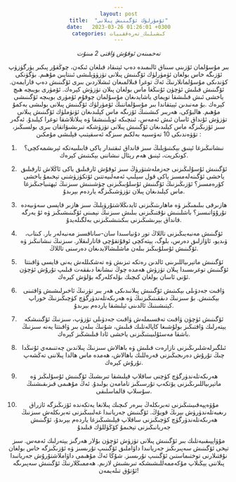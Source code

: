 ```yaml
---
layout: post
title:  "ئۆمۈرلۈك ئۆگىنىش پىلانى"
date:   2023-03-26 01:26:01 +0300
categories: كىشىلىك_تەرەققىيات
---
```

_تەخمىنەن ئوقۇش ۋاقتى 2 مىنۇت_

بىر مۇسۇلمان ئۆزىنى سىناق ئالىمىدە دەپ ئېتىقاد قىلغان ئىكەن، چوڭقۇر پىكىر يۈرگۈزۈپ ئۆزىگە خاس بولغان ئۈمۈرلۈك ئۆگىنىش پىلانى تۈزۈۋېلىشى ئىنتايىن مۇھىم. بۈگۈنكى كۈندىكى مۇسۇلمانلارنىڭ ئەڭ توغرا قىلالمىغان ئىشلاردىن بىرى ئۆگىنىش دەپ قارايمەن. ئۆگىنىش قىلىش ئۈچۈن ئۇنىڭغا ماس بولغان پىلان تۈزۈش كېرەك. ئۆمۈرى بويىچە ھىچ ياخشى ئىش قىلىشقا تويماي ياشايدىغان مۇسۇلمان چوقۇم ئۆمۈرى بويىچە ئۆگىنىشى كېرەك  .بۇ مەنىدىن ئېيتقاندا بىر مۇسۇلماننىڭ ئۆمۈرلۈك ئۆگىنىش پىلانى بولىشى بەكمۇ مۇھىم.
ھالبۇكى، ھەربىر كىشىنىڭ ئۆزىگە ماس كېلىدىغان ئۈنۈملۈك ئۆگىنىش پىلانى تۈزۈش ئۇنداق ئاسان ئىش ئەمەس،  ئىنچىكە ئويلىنىشقا ۋە پىلانلاشقا توغرا كېلىدۇ. ئەگەر سىز ئۆزىڭىزگە ماس كېلىدىغان ئۆگىنىش پىلانى تۈزۈشكە تىرىشىۋاتقان بىرى بولسىڭىز، تۆۋەندىكى 10 تەۋسىيە بەلكىم سىزگە ئەسقېتىپ قېلىشى مۇمكىن :

1. نىشانىڭىزغا ئېنىق بېكىتىۋېلىڭ
   سىز قانداق ئىقتىدار ياكى قابىلىيەتكە ئېرىشمەكچى؟ كونكرېت، ئېنىق ھەم رېئال نىشاننى بېكىتىش كېرەك.

2. ئۆگىنىش ئۇسۇلىڭىزنى جەزملەشتۈرۈڭ
   سىز ئوقۇش ئارقىلىق ياكى ئاڭلاش ئارقىلىق  ياخشى ئۆگىنەلەمسىز ياكى قول سېلىپ ئەمەلىيەتتىن ئۆتكۈزۈشنى تېخىمۇ ياخشى كۆرەمسىز؟ ئۆزىڭىزنىڭ ئۆگىنىش ئۇسلۇبىڭىزنى چۈشىنىش سىزنىڭ ئېھتىياجىڭىزغا ماس كېلىدىغان پىلان تۈزۈشىڭىزگە ياردەم بېرىدۇ.

3. ھازىرقى بىلىمىڭىز ۋە ماھارىتىڭىزنى ئايدىڭلاشتۇرۋېلىڭ
   سىز ھازىر قايسى سەۋىيەدە تۇرۇۋاتىسىز؟  باشلىنىش نۇقتىڭىزنى بىلىش سىزنىڭ نېمىنى ئۆگىنىشىڭىز ۋە ئۇ يەرگە قانداق بېرىشىڭىزنى بىكىتىشىڭىزنى بەلگىلەيدۇ.

4. ئۆگىنىش مەنبەيىڭىزنى تاللاڭ
   تور دۇنياسىدا سان-ساناقسىز مەنبەلەر بار. كىتاب، ۋىديو، ئاۋازلىق دەرس، بلوگ، يېتەكچى ئوقۇتقۇچى قاتارلىقلار. سىزنىڭ نىشانىڭىز ۋە ئۆگىنىش ئۇسلۇبىڭىز بىلەن ماشلىشالايدىغان دەرسنى تاللاڭ.

5. ئۆگىنىش ماتېرىياللىرىنى ئالدىن رەتكە تىزىش ۋە تەشكىللەش
   يەنى قايسى ۋاقىتتا ئۆگىنىش  توغرىسىدا پىلان تۈزۈش ھەمدە چوڭ نىشانغا دىققەت قىلىپ تۇرۇش ئۈچۈن ئۇنى ئاسان بولغان كىچىك بۆلەكلەرگە بۆلۈش كېرەك.

6. ۋاقىت جەدۋىلى بېكىتىش
   ئۆگىنىش پىلانىدىكى ھەر بىر تۈرنىڭ ئاخىرلىشىش ۋاقتىنى بېكىتىش. بۇ سىزنىڭ دىققىتىڭىزنىڭ ۋە ھەرىكەتلەندۈرگۈچ كۈچىڭىزنىڭ خوراپ كېتىشىنىڭ ئالدىنى ئېلىشقا ياردەم بېرىدۇ.

7. ئۆگىنىش ئۈچۈن ۋاقىت تەقسىملەش
   ۋاقىت جەدۋىلى تۈزۈپ، سىزنىڭ ئۆگىنىشكە يېتەرلىك ۋاقتىڭىز بولۇشىغا كاپالەتلىك قىلىش، شۇنىڭ بىلەن بىر ۋاقىتتا يەنە سىزنىڭ باشقا مەسئۇلىيىتىڭىزنى ياخشى ئادا قىلىشڭىز كېرەك.

8.  ئىلگىرلەشلىرىڭىزنى نازارەت قىلىش ۋە باھالاش
    سىزنىڭ پىلاندىن چەتنىمەي ئۇنىڭدا چىڭ تۇرۇش دەرىجىڭىزنى قەرەللىك باھالاش، ھەمدە ماس ھالدا پىلاننى تەڭشەپ تۇرۇش كېرەك.

9. ھەرىكەتلەندۈرگۈچ كۈچنى ساقلاپ قېلىشقا تىرىشىڭ
   ئۆگىنىش ئۇسۇلىڭىز ۋە ماتېرىياللىرىڭىزنى يۆتكەپ تۇرسىڭىز تامامەن بولىدۇ. ئەڭ مۇھىمى قىزىقىشنىڭ سۇسلاپ قالماسلىقى.

10. مۇۋەپپەقىيىتىڭىزنى تەبرىكلەڭ
    بىرەر كىچىك پىلانغا يەتكەندە ئۆزىڭىزگە ئازراق رىغبەتلەندۈرۈش بېرىڭ قويۇڭ. ئۆگىنىش جەريانىدا غەلىبىڭىزنى تەبرىكلەش سىزنىڭ ھەرىكەتلەندۈرگۈچ كۈچىڭىزنى ساقلاپ قېلىشىڭىزغا ياردەم بېرىدۇ، ئۆگىنىش جەريانىڭىزنى تېخىمۇ كۆڭۈللۈك قىلىدۇ

مۇۋاپپىقىيەتلىك بىر ئۆگىنىش پىلانى تۈزۈش ئۈچۈن بۇلار ھەرگىز يېتەرلىك ئەمەس. سىز تېخى ئۆگىنىش سەپىرىڭىز جەريانىدا داۋاملىق ئۆگىنىپ تۇرىسىز ۋە ئۆزىڭىزگە خاس بولغان نۇقتىلارنى توختىماستىن ئۆگىنىپ تۇرىسىز. شۇڭا ئەڭ مۇھىمى داۋاملاشتۇرۇش جەريانىدا پىلاننى يېڭىلاپ مۇكەممەللىشىشكە تىرىشىش لازىم.
ھەممىڭلارنىڭ ئۆگىنىش سەپىرىگە ئۇتۇق تىلەيمەن!



<style type="text/css" media="screen">
  body {
   text-align:center !important;
  }
   .container {
    text-align: justify;
    text-indent: 30px;
  }
</style>